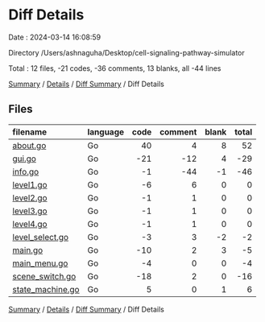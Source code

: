 # Diff Details

Date : 2024-03-14 16:08:59

Directory /Users/ashnaguha/Desktop/cell-signaling-pathway-simulator

Total : 12 files,  -21 codes, -36 comments, 13 blanks, all -44 lines

[Summary](results.md) / [Details](details.md) / [Diff Summary](diff.md) / Diff Details

## Files
| filename | language | code | comment | blank | total |
| :--- | :--- | ---: | ---: | ---: | ---: |
| [about.go](/about.go) | Go | 40 | 4 | 8 | 52 |
| [gui.go](/gui.go) | Go | -21 | -12 | 4 | -29 |
| [info.go](/info.go) | Go | -1 | -44 | -1 | -46 |
| [level1.go](/level1.go) | Go | -6 | 6 | 0 | 0 |
| [level2.go](/level2.go) | Go | -1 | 1 | 0 | 0 |
| [level3.go](/level3.go) | Go | -1 | 1 | 0 | 0 |
| [level4.go](/level4.go) | Go | -1 | 1 | 0 | 0 |
| [level_select.go](/level_select.go) | Go | -3 | 3 | -2 | -2 |
| [main.go](/main.go) | Go | -10 | 2 | 3 | -5 |
| [main_menu.go](/main_menu.go) | Go | -4 | 0 | 0 | -4 |
| [scene_switch.go](/scene_switch.go) | Go | -18 | 2 | 0 | -16 |
| [state_machine.go](/state_machine.go) | Go | 5 | 0 | 1 | 6 |

[Summary](results.md) / [Details](details.md) / [Diff Summary](diff.md) / Diff Details